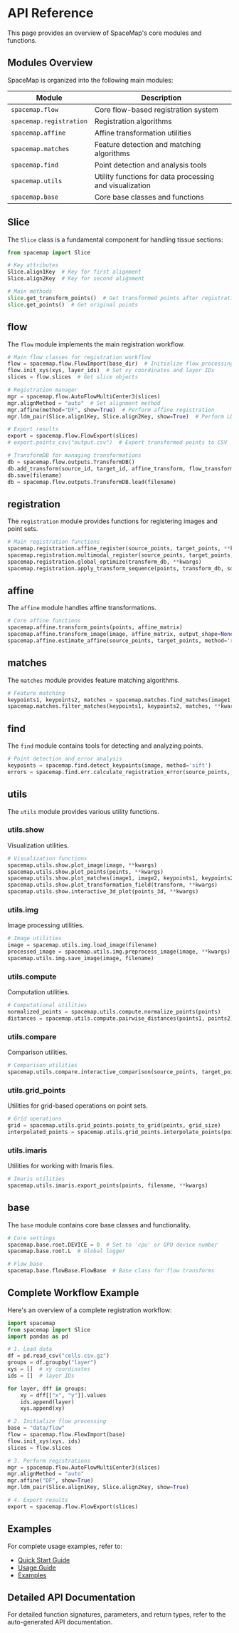 # API Reference

This page provides an overview of SpaceMap's core modules and functions.

## Modules Overview

SpaceMap is organized into the following main modules:

| Module | Description |
|--------|-------------|
| `spacemap.flow` | Core flow-based registration system |
| `spacemap.registration` | Registration algorithms |
| `spacemap.affine` | Affine transformation utilities |
| `spacemap.matches` | Feature detection and matching algorithms |
| `spacemap.find` | Point detection and analysis tools |
| `spacemap.utils` | Utility functions for data processing and visualization |
| `spacemap.base` | Core base classes and functions |

## Slice

The `Slice` class is a fundamental component for handling tissue sections:

```python
from spacemap import Slice

# Key attributes
Slice.align1Key  # Key for first alignment
Slice.align2Key  # Key for second alignment

# Main methods
slice.get_transform_points()  # Get transformed points after registration
slice.get_points()  # Get original points
```

## flow

The `flow` module implements the main registration workflow.

```python
# Main flow classes for registration workflow
flow = spacemap.flow.FlowImport(base_dir)  # Initialize flow processing
flow.init_xys(xys, layer_ids)  # Set xy coordinates and layer IDs
slices = flow.slices  # Get slice objects

# Registration manager
mgr = spacemap.flow.AutoFlowMultiCenter3(slices)
mgr.alignMethod = "auto"  # Set alignment method
mgr.affine(method="DF", show=True)  # Perform affine registration
mgr.ldm_pair(Slice.align1Key, Slice.align2Key, show=True)  # Perform LDDMM registration

# Export results
export = spacemap.flow.FlowExport(slices)
# export.points_csv("output.csv")  # Export transformed points to CSV

# TransformDB for managing transformations
db = spacemap.flow.outputs.TransformDB()
db.add_transform(source_id, target_id, affine_transform, flow_transform)
db.save(filename)
db = spacemap.flow.outputs.TransformDB.load(filename)
```

## registration

The `registration` module provides functions for registering images and point sets.

```python
# Main registration functions
spacemap.registration.affine_register(source_points, target_points, **kwargs)
spacemap.registration.multimodal_register(source_points, target_points, source_image=None, target_image=None, **kwargs)
spacemap.registration.global_optimize(transform_db, **kwargs)
spacemap.registration.apply_transform_sequence(points, transform_db, source_id, target_id)
```

## affine

The `affine` module handles affine transformations.

```python
# Core affine functions
spacemap.affine.transform_points(points, affine_matrix)
spacemap.affine.transform_image(image, affine_matrix, output_shape=None)
spacemap.affine.estimate_affine(source_points, target_points, method='ransac')
```

## matches

The `matches` module provides feature matching algorithms.

```python
# Feature matching
keypoints1, keypoints2, matches = spacemap.matches.find_matches(image1, image2, method='sift')
spacemap.matches.filter_matches(keypoints1, keypoints2, matches, **kwargs)
```

## find

The `find` module contains tools for detecting and analyzing points.

```python
# Point detection and error analysis
keypoints = spacemap.find.detect_keypoints(image, method='sift')
errors = spacemap.find.err.calculate_registration_error(source_points, target_points, transformed_points)
```

## utils

The `utils` module provides various utility functions.

### utils.show

Visualization utilities.

```python
# Visualization functions
spacemap.utils.show.plot_image(image, **kwargs)
spacemap.utils.show.plot_points(points, **kwargs)
spacemap.utils.show.plot_matches(image1, image2, keypoints1, keypoints2, matches, **kwargs)
spacemap.utils.show.plot_transformation_field(transform, **kwargs)
spacemap.utils.show.interactive_3d_plot(points_3d, **kwargs)
```

### utils.img

Image processing utilities.

```python
# Image utilities
image = spacemap.utils.img.load_image(filename)
processed_image = spacemap.utils.img.preprocess_image(image, **kwargs)
spacemap.utils.img.save_image(image, filename)
```

### utils.compute

Computation utilities.

```python
# Computational utilities
normalized_points = spacemap.utils.compute.normalize_points(points)
distances = spacemap.utils.compute.pairwise_distances(points1, points2)
```

### utils.compare

Comparison utilities.

```python
# Comparison utilities
spacemap.utils.compare.interactive_comparison(source_points, target_points, aligned_points, **kwargs)
```

### utils.grid_points

Utilities for grid-based operations on point sets.

```python
# Grid operations
grid = spacemap.utils.grid_points.points_to_grid(points, grid_size)
interpolated_points = spacemap.utils.grid_points.interpolate_points(points, values, query_points)
```

### utils.imaris

Utilities for working with Imaris files.

```python
# Imaris utilities
spacemap.utils.imaris.export_points(points, filename, **kwargs)
```

## base

The `base` module contains core base classes and functionality.

```python
# Core settings
spacemap.base.root.DEVICE = 0  # Set to 'cpu' or GPU device number
spacemap.base.root.L  # Global logger

# Flow base
spacemap.base.flowBase.FlowBase  # Base class for flow transforms
```

## Complete Workflow Example

Here's an overview of a complete registration workflow:

```python
import spacemap
from spacemap import Slice
import pandas as pd

# 1. Load data
df = pd.read_csv("cells.csv.gz")
groups = df.groupby("layer")
xys = []  # xy coordinates
ids = []  # layer IDs

for layer, dff in groups:
    xy = dff[["x", "y"]].values
    ids.append(layer)
    xys.append(xy)

# 2. Initialize flow processing
base = "data/flow"
flow = spacemap.flow.FlowImport(base)
flow.init_xys(xys, ids)
slices = flow.slices

# 3. Perform registrations
mgr = spacemap.flow.AutoFlowMultiCenter3(slices)
mgr.alignMethod = "auto"
mgr.affine("DF", show=True)
mgr.ldm_pair(Slice.align1Key, Slice.align2Key, show=True)

# 4. Export results
export = spacemap.flow.FlowExport(slices)
```

## Examples

For complete usage examples, refer to:

- [Quick Start Guide](../index.md)
- [Usage Guide](../examples/usage.md)
- [Examples](../examples/examples.md)

## Detailed API Documentation

For detailed function signatures, parameters, and return types, refer to the auto-generated API documentation. 